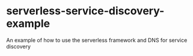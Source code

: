 # serverless-service-discovery-example
An example of how to use the serverless framework and DNS for service discovery
